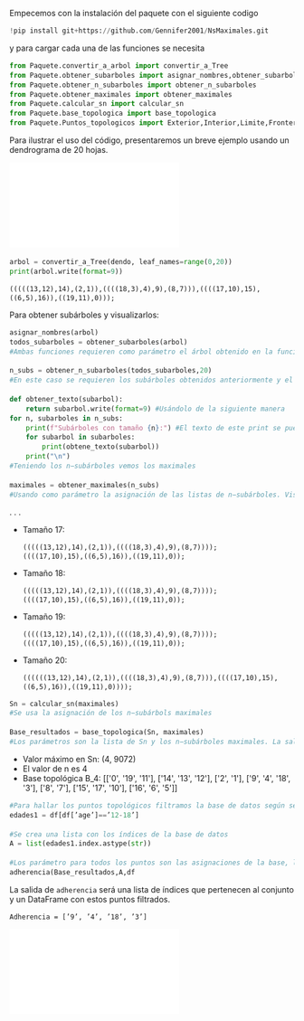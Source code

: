 Empecemos con la instalación del paquete con el siguiente codigo

```python
!pip install git+https://github.com/Gennifer2001/NsMaximales.git
```
y para cargar cada una de las funciones se necesita

```python
from Paquete.convertir_a_arbol import convertir_a_Tree
from Paquete.obtener_subarboles import asignar_nombres,obtener_subarboles
from Paquete.obtener_n_subarboles import obtener_n_subarboles
from Paquete.obtener_maximales import obtener_maximales
from Paquete.calcular_sn import calcular_sn
from Paquete.base_topologica import base_topologica
from Paquete.Puntos_topologicos import Exterior,Interior,Limite,Frontera,Adherencia
```
Para ilustrar el uso del código, presentaremos un breve ejemplo usando un dendrograma de 20 hojas.

![Dendrograma arbitrario con 20 hojas](READ_ME/dendro.pdf)

```python
arbol = convertir_a_Tree(dendo, leaf_names=range(0,20))
print(arbol.write(format=9))
```

```
(((((13,12),14),(2,1)),((((18,3),4),9),(8,7))),((((17,10),15),((6,5),16)),((19,11),0)));
```

Para obtener subárboles y visualizarlos:

```python
asignar_nombres(arbol)
todos_subarboles = obtener_subarboles(arbol)
#Ambas funciones requieren como parámetro el árbol obtenido en la función anterior

n_subs = obtener_n_subarboles(todos_subarboles,20)
#En este caso se requieren los subárboles obtenidos anteriormente y el número de datos. Para poder visualizarlos se puede definir la siguiente función

def obtener_texto(subarbol):
    return subarbol.write(format=9) #Usándolo de la siguiente manera
for n, subarboles in n_subs:
    print(f"Subárboles con tamaño {n}:") #El texto de este print se puede cambiar
    for subarbol in subarboles:
        print(obtene_texto(subarbol))
    print("\n")
#Teniendo los n−subárboles vemos los maximales

maximales = obtener_maximales(n_subs)
#Usando como parámetro la asignación de las listas de n−subárboles. Visualizandolo de la misma forma
```
.
.
.

- Tamaño 17:
  ```
  (((((13,12),14),(2,1)),((((18,3),4),9),(8,7))));
  ((((17,10),15),((6,5),16)),((19,11),0));
  ```

- Tamaño 18:
  ```
  (((((13,12),14),(2,1)),((((18,3),4),9),(8,7))));
  ((((17,10),15),((6,5),16)),((19,11),0));
  ```

- Tamaño 19:
  ```
  (((((13,12),14),(2,1)),((((18,3),4),9),(8,7))));
  ((((17,10),15),((6,5),16)),((19,11),0));
  ```

- Tamaño 20:
  ```
  ((((((13,12),14),(2,1)),((((18,3),4),9),(8,7))),((((17,10),15),((6,5),16)),((19,11),0))));
  ```


```python
Sn = calcular_sn(maximales)
#Se usa la asignación de los n−subárbols maximales

Base_resultados = base_topologica(Sn, maximales)
#Los parámetros son la lista de Sn y los n−subárboles maximales. La salida es
```

- Valor máximo en Sn: (4, 9072)
- El valor de n es 4
- Base topológica B_4: [['0', '19', '11'], ['14', '13', '12'], ['2', '1'], ['9', '4', '18', '3'], ['8', '7'], ['15', '17', '10'], ['16', '6', '5']]

```python
#Para hallar los puntos topológicos filtramos la base de datos según se quiera. En este caso filtramos los datos por el rango de edad de 12-18 años
edades1 = df[df[’age’]==’12-18’]

#Se crea una lista con los índices de la base de datos
A = list(edades1.index.astype(str))

#Los parámetro para todos los puntos son las asignaciones de la base, la lista de índices y la base de datos usada respectivamente. La salida de cada uno es una lista con los índices que pertenecen al conjunto y un dataframe con estos puntos filtrados. Por ejemplo:
adherencia(Base_resultados,A,df
```

La salida de `adherencia` será una lista de índices que pertenecen al conjunto y un DataFrame con estos puntos filtrados.
```
Adherencia = [’9’, ’4’, ’18’, ’3’]
```
![Python](READ_ME/python.pdf)
